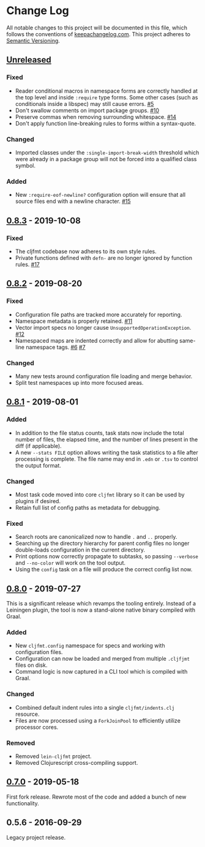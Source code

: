 Change Log
==========

All notable changes to this project will be documented in this file, which
follows the conventions of [keepachangelog.com](http://keepachangelog.com/).
This project adheres to [Semantic Versioning](http://semver.org/).

## [Unreleased]

### Fixed
- Reader conditional macros in namespace forms are correctly handled at the top
  level and inside `:require` type forms. Some other cases (such as conditionals
  inside a libspec) may still cause errors.
  [#5](//github.com/greglook/cljfmt/issues/5)
- Don't swallow comments on import package groups.
  [#10](//github.com/greglook/cljfmt/issues/10)
- Preserve commas when removing surrounding whitespace.
  [#14](//github.com/greglook/cljfmt/issues/14)
- Don't apply function line-breaking rules to forms within a syntax-quote.

### Changed
- Imported classes under the `:single-import-break-width` threshold which were
  already in a package group will not be forced into a qualified class symbol.

### Added
- New `:require-eof-newline?` configuration option will ensure that all source
  files end with a newline character.
  [#15](//github.com/greglook/cljfmt/issues/15)

## [0.8.3] - 2019-10-08

### Fixed
- The cljfmt codebase now adheres to its own style rules.
- Private functions defined with `defn-` are no longer ignored by function
  rules.
  [#17](//github.com/greglook/cljfmt/issues/17)


## [0.8.2] - 2019-08-20

### Fixed
- Configuration file paths are tracked more accurately for reporting.
- Namespace metadata is properly retained.
  [#11](//github.com/greglook/cljfmt/issues/11)
- Vector import specs no longer cause `UnsupportedOperationException`.
  [#12](//github.com/greglook/cljfmt/issues/12)
- Namespaced maps are indented correctly and allow for abutting same-line
  namespace tags.
  [#6](https://github.com/greglook/cljfmt/issues/6)
  [#7](https://github.com/greglook/cljfmt/pull/7)

### Changed
- Many new tests around configuration file loading and merge behavior.
- Split test namespaces up into more focused areas.


## [0.8.1] - 2019-08-01

### Added
- In addition to the file status counts, task stats now include the total number
  of files, the elapsed time, and the number of lines present in the diff (if
  applicable).
- A new `--stats FILE` option allows writing the task statistics to a file after
  processing is complete. The file name may end in `.edn` or `.tsv` to control
  the output format.

### Changed
- Most task code moved into core `cljfmt` library so it can be used by plugins
  if desired.
- Retain full list of config paths as metadata for debugging.

### Fixed
- Search roots are canonicalized now to handle `.` and `..` properly.
- Searching up the directory hierarchy for parent config files no longer
  double-loads configuration in the current directory.
- Print options now correctly propagate to subtasks, so passing `--verbose` and
  `--no-color` will work on the tool output.
- Using the `config` task on a file will produce the correct config list now.


## [0.8.0] - 2019-07-27

This is a significant release which revamps the tooling entirely. Instead of a
Leiningen plugin, the tool is now a stand-alone native binary compiled with
Graal.

### Added
- New `cljfmt.config` namespace for specs and working with configuration files.
- Configuration can now be loaded and merged from multiple `.cljfjmt` files on
  disk.
- Command logic is now captured in a CLI tool which is compiled with Graal.

### Changed
- Combined default indent rules into a single `cljfmt/indents.clj` resource.
- Files are now processed using a `ForkJoinPool` to efficiently utilize
  processor cores.

### Removed
- Removed `lein-cljfmt` project.
- Removed Clojurescript cross-compiling support.


## [0.7.0] - 2019-05-18

First fork release. Rewrote most of the code and added a bunch of new
functionality.


## 0.5.6 - 2016-09-29

Legacy project release.

[Unreleased]: https://github.com/greglook/cljfmt/compare/0.8.3...HEAD
[0.8.3]: https://github.com/greglook/cljfmt/compare/0.8.2...0.8.3
[0.8.2]: https://github.com/greglook/cljfmt/compare/0.8.1...0.8.2
[0.8.1]: https://github.com/greglook/cljfmt/compare/0.8.0...0.8.1
[0.8.0]: https://github.com/greglook/cljfmt/compare/0.7.0...0.8.0
[0.7.0]: https://github.com/greglook/cljfmt/compare/0.5.6...0.7.0
